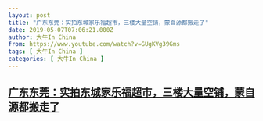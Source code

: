 ```yaml
---
layout: post
title: "广东东莞：实拍东城家乐福超市，三楼大量空铺，蒙自源都搬走了"
date: 2019-05-07T07:06:21.000Z
author: 大牛In China
from: https://www.youtube.com/watch?v=GUgKVg39Gms
tags: [ 大牛In China ]
categories: [ 大牛In China ]
---
```

<!--1557212781000-->
[广东东莞：实拍东城家乐福超市，三楼大量空铺，蒙自源都搬走了](https://www.youtube.com/watch?v=GUgKVg39Gms)
------

<div>

</div>
